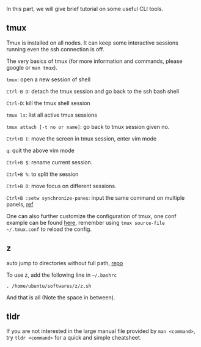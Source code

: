 In this part, we will give brief tutorial on some useful CLI tools.

## tmux

Tmux is installed on all nodes. It can keep some interactive sessions running even the ssh connection is off.

The very basics of tmux (for more information and commands, please google or `man tmux`).

`tmux`: open a new session of shell

`Ctrl-B D`: detach the tmux session and go back to the ssh bash shell

`Ctrl-D`: kill the tmux shell session

`tmux ls`: list all active tmux sessions

`tmux attach [-t no or name]`: go back to tmux session given no.

`Ctrl+B [`: move the screen in tmux session, enter vim mode

`q`: quit the above vim mode

`Ctrl+B $`: rename current session.

`Ctrl+B %`: to split the session

`Ctrl+B O`: move focus on different sessions.

`Ctrl+B :setw synchronize-panes`: input the same command on multiple panels, [ref](https://sanctum.geek.nz/arabesque/sync-tmux-panes/)

One can also further customize the configuration of tmux, one conf example can be found [here](https://github.com/gpakosz/.tmux#enabling-the-powerline-look), remember using `tmux source-file ~/.tmux.conf` to reload the config.

## z

auto jump to directories without full path, [repo](https://github.com/rupa/z)

To use z, add the following line in `~/.bashrc`

`. /home/ubuntu/softwares/z/z.sh`

And that is all (Note the space in between).

## tldr

If you are not interested in the large manual file provided by `man <command>`, try `tldr <command>` for a quick and simple cheatsheet.